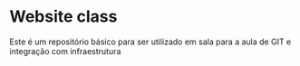 # Website class
Este é um repositório básico para ser utilizado em sala para a aula de GIT e integração com infraestrutura
